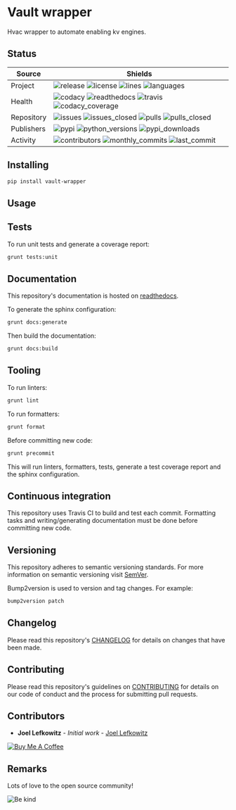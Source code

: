 # Vault wrapper

Hvac wrapper to automate enabling kv engines.

## Status

| Source     | Shields                                                                                                                         |
| ---------- | ------------------------------------------------------------------------------------------------------------------------------- |
| Project    | ![release][release_shield] ![license][license_shield]  ![lines][lines_shield] ![languages][languages_shield]                    |
| Health     | ![codacy][codacy_shield] ![readthedocs][readthedocs_shield] ![travis][travis_shield] ![codacy_coverage][codacy_coverage_shield] |
| Repository | ![issues][issues_shield] ![issues_closed][issues_closed_shield] ![pulls][pulls_shield] ![pulls_closed][pulls_closed_shield]     |
| Publishers | ![pypi][pypi_shield] ![python_versions][python_versions_shield] ![pypi_downloads][pypi_downloads_shield]                        |
| Activity   | ![contributors][contributors_shield] ![monthly_commits][monthly_commits_shield] ![last_commit][last_commit_shield]              |

## Installing

```bash
pip install vault-wrapper
```

## Usage

## Tests

To run unit tests and generate a coverage report:

```bash
grunt tests:unit
```

## Documentation

This repository's documentation is hosted on [readthedocs][readthedocs].

To generate the sphinx configuration:

```bash
grunt docs:generate
```

Then build the documentation:

```bash
grunt docs:build
```

## Tooling

To run linters:

```bash
grunt lint
```

To run formatters:

```bash
grunt format
```

Before committing new code:

```bash
grunt precommit
```

This will run linters, formatters, tests, generate a test coverage report and the sphinx configuration.

## Continuous integration

This repository uses Travis CI to build and test each commit. Formatting tasks and writing/generating documentation must be done before committing new code.

## Versioning

This repository adheres to semantic versioning standards.
For more information on semantic versioning visit [SemVer][semver].

Bump2version is used to version and tag changes.
For example:

```bash
bump2version patch
```

## Changelog

Please read this repository's [CHANGELOG](CHANGELOG.md) for details on changes that have been made.

## Contributing

Please read this repository's guidelines on [CONTRIBUTING](CONTRIBUTING.md) for details on our code of conduct and the process for submitting pull requests.

## Contributors

- **Joel Lefkowitz** - _Initial work_ - [Joel Lefkowitz][author]

[![Buy Me A Coffee][coffee_button]][coffee]

## Remarks

Lots of love to the open source community!

![Be kind][be_kind]

<!-- Public links -->
[semver]: http://semver.org/

<!-- External links -->
[readthedocs]: https://vault-wrapper.readthedocs.io/en/latest/
[coffee]: https://www.buymeacoffee.com/joellefkowitz
[coffee_button]: https://cdn.buymeacoffee.com/buttons/default-blue.png
[be_kind]: https://media.giphy.com/media/osAcIGTSyeovPq6Xph/giphy.gif

<!-- Acknowledgments -->
[author]: https://github.com/joellefkowitz

<!-- Project shields -->
[release_shield]: https://img.shields.io/github/v/tag/joellefkowitz/vault-wrapper
[license_shield]: https://img.shields.io/github/license/joellefkowitz/vault-wrapper
[lines_shield]: https://img.shields.io/tokei/lines/github/joellefkowitz/vault-wrapper
[languages_shield]: https://img.shields.io/github/languages/count/joellefkowitz/vault-wrapper

<!-- Health shields -->
[codacy_shield]: https://img.shields.io/codacy/grade/65b8e7e94f344dbdad8b20b0fc4ae7a9
[readthedocs_shield]: https://img.shields.io/readthedocs/vault-wrapper
[travis_shield]: https://img.shields.io/travis/com/joellefkowitz/vault-wrapper
[codacy_coverage_shield]: https://img.shields.io/codacy/coverage/65b8e7e94f344dbdad8b20b0fc4ae7a9

<!-- Repository shields -->
[issues_shield]: https://img.shields.io/github/issues/joellefkowitz/vault-wrapper
[issues_closed_shield]: https://img.shields.io/github/issues-closed/joellefkowitz/vault-wrapper
[pulls_shield]: https://img.shields.io/github/issues-pr/joellefkowitz/vault-wrapper
[pulls_closed_shield]: https://img.shields.io/github/issues-pr-closed/joellefkowitz/vault-wrapper

<!-- Publishers shields -->
[pypi_shield]: https://img.shields.io/pypi/v/vault-wrapper
[python_versions_shield]: https://img.shields.io/pypi/pyversions/vault-wrapper
[pypi_downloads_shield]: https://img.shields.io/pypi/dw/vault-wrapper

<!-- Activity shields -->
[contributors_shield]: https://img.shields.io/github/contributors/joellefkowitz/vault-wrapper
[monthly_commits_shield]: https://img.shields.io/github/commit-activity/m/joellefkowitz/vault-wrapper
[last_commit_shield]: https://img.shields.io/github/last-commit/joellefkowitz/vault-wrapper
